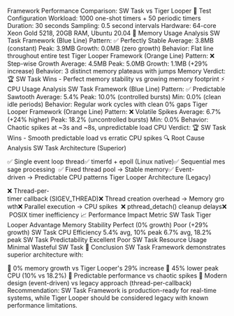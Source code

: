 Framework Performance Comparison: SW Task vs Tiger Looper
🎯 Test Configuration
Workload: 1000 one-shot timers + 50 periodic timers
Duration: 30 seconds
Sampling: 0.5 second intervals
Hardware: 64-core Xeon Gold 5218, 20GB RAM, Ubuntu 20.04
💾 Memory Usage Analysis
SW Task Framework (Blue Line)
Pattern: ✅ Perfectly Stable
Average: 3.8MB (constant)
Peak: 3.9MB
Growth: 0.0MB (zero growth)
Behavior: Flat line throughout entire test
Tiger Looper Framework (Orange Line)
Pattern: ❌ Step-wise Growth
Average: 4.5MB
Peak: 5.0MB
Growth: 1.1MB (+29% increase)
Behavior: 3 distinct memory plateaus with jumps
Memory Verdict: 🏆 SW Task Wins - Perfect memory stability vs growing memory footprint
⚡ CPU Usage Analysis
SW Task Framework (Blue Line)
Pattern: ✅ Predictable Sawtooth
Average: 5.4%
Peak: 10.0% (controlled bursts)
Min: 0.0% (clean idle periods)
Behavior: Regular work cycles with clean 0% gaps
Tiger Looper Framework (Orange Line)
Pattern: ❌ Volatile Spikes
Average: 6.7% (+24% higher)
Peak: 18.2% (uncontrolled bursts)
Min: 0.0%
Behavior: Chaotic spikes at ~3s and ~8s, unpredictable load
CPU Verdict: 🏆 SW Task Wins - Smooth predictable load vs erratic CPU spikes
🔍 Root Cause Analysis
SW Task Architecture (Superior)

✅ Single event loop thread✅ timerfd + epoll (Linux native)✅ Sequential message processing  ✅ Fixed thread pool → Stable memory✅ Event-driven → Predictable CPU patterns
Tiger Looper Architecture (Legacy)

❌ Thread-per-timer callback (SIGEV_THREAD)❌ Thread creation overhead → Memory growth❌ Parallel execution → CPU spikes  ❌ pthread_detach() cleanup delays❌ POSIX timer inefficiency
📈 Performance Impact
Metric	SW Task	Tiger Looper	Advantage
Memory Stability	Perfect (0% growth)	Poor (+29% growth)	SW Task
CPU Efficiency	5.4% avg, 10% peak	6.7% avg, 18.2% peak	SW Task
Predictability	Excellent	Poor	SW Task
Resource Usage	Minimal	Wasteful	SW Task
🎯 Conclusion
SW Task Framework demonstrates superior architecture with:

🏅 0% memory growth vs Tiger Looper's 29% increase
🏅 45% lower peak CPU (10% vs 18.2%)
🏅 Predictable performance vs chaotic spikes
🏅 Modern design (event-driven) vs legacy approach (thread-per-callback)
Recommendation: SW Task Framework is production-ready for real-time systems, while Tiger Looper should be considered legacy with known performance limitations.